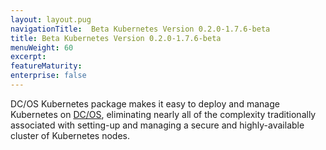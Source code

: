```yaml
---
layout: layout.pug
navigationTitle:  Beta Kubernetes Version 0.2.0-1.7.6-beta
title: Beta Kubernetes Version 0.2.0-1.7.6-beta
menuWeight: 60
excerpt:
featureMaturity:
enterprise: false
---
```


<!-- This source repo for this topic is https://github.com/mesosphere/dcos-kubernetes -->


DC/OS Kubernetes package makes it easy to deploy and manage Kubernetes on [DC/OS](https://mesosphere.com/product/), eliminating nearly all of the complexity traditionally associated with setting-up and managing a secure and highly-available cluster of Kubernetes nodes.
